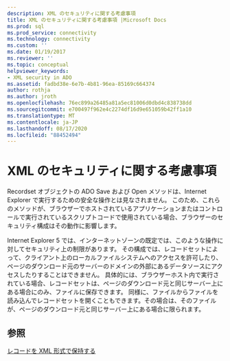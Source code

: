 ```yaml
---
description: XML のセキュリティに関する考慮事項
title: XML のセキュリティに関する考慮事項 |Microsoft Docs
ms.prod: sql
ms.prod_service: connectivity
ms.technology: connectivity
ms.custom: ''
ms.date: 01/19/2017
ms.reviewer: ''
ms.topic: conceptual
helpviewer_keywords:
- XML security in ADO
ms.assetid: fadbd38e-6e7b-4b81-96ea-85169c664374
author: rothja
ms.author: jroth
ms.openlocfilehash: 76ec899a26485a81a5ec81006d0dbd4c838738dd
ms.sourcegitcommit: e700497f962e4c2274df16d9e651059b42ff1a10
ms.translationtype: MT
ms.contentlocale: ja-JP
ms.lasthandoff: 08/17/2020
ms.locfileid: "88452494"
---
```

# <a name="xml-security-considerations"></a>XML のセキュリティに関する考慮事項
Recordset オブジェクトの ADO Save および Open メソッドは、Internet Explorer で実行するための安全な操作とは見なされません。 このため、これらのメソッドが、ブラウザーでホストされているアプリケーションまたはコントロールで実行されているスクリプトコードで使用されている場合、ブラウザーのセキュリティ構成はその動作に影響します。  
  
 Internet Explorer 5 では、インターネットゾーンの既定では、このような操作に対してセキュリティ上の制限があります。 その構成では、レコードセットによって、クライアント上のローカルファイルシステムへのアクセスを許可したり、ページのダウンロード元のサーバーのドメインの外部にあるデータソースにアクセスしたりすることはできません。 具体的には、ブラウザーホスト内で実行されている場合、レコードセットは、ページのダウンロード元と同じサーバー上にある場合にのみ、ファイルに保存できます。 同様に、ファイルからファイルを読み込んでレコードセットを開くこともできます。その場合は、そのファイルが、ページのダウンロード元と同じサーバー上にある場合に限られます。  
  
## <a name="see-also"></a>参照  
 [レコードを XML 形式で保持する](../../../ado/guide/data/persisting-records-in-xml-format.md)
